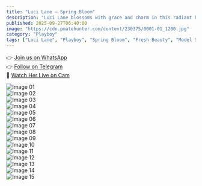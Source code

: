 ```yaml
---
title: "Luci Lane – Spring Bloom"
description: "Luci Lane blossoms with grace and charm in this radiant Playboy photo set."
published: 2025-09-27T06:40:00
image: "https://cdn.pmatehunter.com/content/230375/0001-01_1200.jpg"
category: "Playboy"
tags: ["Luci Lane", "Playboy", "Spring Bloom", "Fresh Beauty", "Model Set"]
---
```


👉 [Join us on WhatsApp](https://redirecting-kappa.vercel.app/)  
👉 [Follow on Telegram](https://redirecting-kappa.vercel.app/)  
🔞 [Watch Her Live on Cam](https://redirecting-kappa.vercel.app/)  

![Image 01](https://cdn.pmatehunter.com/content/230375/0001-01_1200.jpg)  
![Image 02](https://cdn.pmatehunter.com/content/230375/0001-02_1200.jpg)  
![Image 03](https://cdn.pmatehunter.com/content/230375/0001-03_1200.jpg)  
![Image 04](https://cdn.pmatehunter.com/content/230375/0001-04_1200.jpg)  
![Image 05](https://cdn.pmatehunter.com/content/230375/0001-05_1200.jpg)  
![Image 06](https://cdn.pmatehunter.com/content/230375/0001-06_1200.jpg)  
![Image 07](https://cdn.pmatehunter.com/content/230375/0001-07_1200.jpg)  
![Image 08](https://cdn.pmatehunter.com/content/230375/0001-08_1200.jpg)  
![Image 09](https://cdn.pmatehunter.com/content/230375/0001-09_1200.jpg)  
![Image 10](https://cdn.pmatehunter.com/content/230375/0001-10_1200.jpg)  
![Image 11](https://cdn.pmatehunter.com/content/230375/0001-11_1200.jpg)  
![Image 12](https://cdn.pmatehunter.com/content/230375/0001-12_1200.jpg)  
![Image 13](https://cdn.pmatehunter.com/content/230375/0001-13_1200.jpg)  
![Image 14](https://cdn.pmatehunter.com/content/230375/0001-14_1200.jpg)  
![Image 15](https://cdn.pmatehunter.com/content/230375/0001-15_1200.jpg)